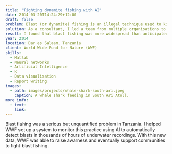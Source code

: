 ```yaml
---
title: "Fighting dynamite fishing with AI"
date: 2014-03-20T14:24:29+12:00
draft: false
problem: Blast (or dynamite) fishing is an illegal technique used to kill hundreds of fish in seconds. It can give some fishers a quick gain, but blast fishing is dangerous, wasteful, and destroys the coral reefs that sustain marine life and the livelihoods of thousands of people. WWF was aware of the problem but without any data about its frequency or distribution it was unable to quantify the impact on the ecosystem and therefore it was hard to convince authorities to initiate a campaign against this practice. 
solution: As a consultant, I led a team from multiple organisations to test a system to detect and monitor blast fishing using acoustic data and artificial intelligence. I deployed underwater recorders in strategic locations to record sounds over a couple of months. Then, I used some of the data to train an artificial neural network that automatically detected blasts in thousands of hours of recordings. 
result: I found that blast fishing was more widespread than anticipated. Nearly 20 blasts occurred every day in the vicinity of Dar es Salaam alone. The neural network had a 98% of blasts and proved it was a viable solution to monitor blast fishing in the long term. Using the results I provided, WWF was able to secure additional funding to further investigate the magnitude of the problem and raise awareness among communities and authorities. By 2020, Tanzania finally experienced a reduction in blast fishing. 
year: 2014
location: Dar es Salaam, Tanzania
client: World Wide Fund for Nature (WWF)
skills: 
  - Matlab
  - Neural networks
  - Artificial Intelligence
  - R
  - Data visualisation
  - Report writing
images:
  - path: images/projects/whale-shark-south-ari.jpeg
    caption: A whale shark feeding in South Ari Atoll.
more_info:
  - text:
    link:
---
```


Blast fishing was a serious but unquantified problem in Tanzania. I helped WWF set up a system to monitor this practice using AI to automatically detect blasts in thousands of hours of underwater recordings. With this new data, WWF was able to raise awarness and eventually support communities to fight blast fishing. 